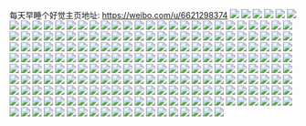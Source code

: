 每天早睡个好觉主页地址: https://weibo.com/u/6621298374 
![](https://wx4.sinaimg.cn/mw2000/007e6ib4ly1h9kntgno45j30zn1a6wjf.jpg) 
![](https://wx4.sinaimg.cn/mw2000/007e6ib4ly1h9k2xscrgpj30mx1pcq7m.jpg) 
![](https://wx4.sinaimg.cn/mw2000/007e6ib4ly1h9k2rnitfpj31hc0u048m.jpg) 
![](https://wx4.sinaimg.cn/mw2000/007e6ib4ly1h9jgib2x6sj30zo256e82.jpg) 
![](https://wx4.sinaimg.cn/mw2000/007e6ib4ly1h9ioezdv10j30xr0u0gzb.jpg) 
![](https://wx4.sinaimg.cn/mw2000/007e6ib4ly1h9hglswtz0j30q51jcn16.jpg) 
![](https://wx4.sinaimg.cn/mw2000/007e6ib4ly1h93wim7pkmj30t91ratf2.jpg) 
![](https://wx4.sinaimg.cn/mw2000/007e6ib4ly1h8wnth7ymtj30wi1yc44j.jpg) 
![](https://wx4.sinaimg.cn/mw2000/007e6ib4ly1h8scu74e0aj30u013b7f2.jpg) 
![](https://wx4.sinaimg.cn/mw2000/007e6ib4ly1h8pyhlsygbj30wi0ydjvi.jpg) 
![](https://wx4.sinaimg.cn/mw2000/007e6ib4ly1h8k56xf89bj30u0140gsz.jpg) 
![](https://wx4.sinaimg.cn/mw2000/007e6ib4ly1h8bxww89efj30wi0vgdk3.jpg) 
![](https://wx4.sinaimg.cn/mw2000/007e6ib4ly1h89w0ncziaj30zo197h1j.jpg) 
![](https://wx4.sinaimg.cn/mw2000/007e6ib4ly1h84fw04ztxj30zo256wsv.jpg) 
![](https://wx4.sinaimg.cn/mw2000/007e6ib4ly1h84fw21w80j30zo256tk9.jpg) 
![](https://wx4.sinaimg.cn/mw2000/007e6ib4ly1h80j87nuvcj30zo2561ky.jpg) 
![](https://wx4.sinaimg.cn/mw2000/007e6ib4ly1h8043s013oj30u009mq4u.jpg) 
![](https://wx4.sinaimg.cn/mw2000/007e6ib4ly1h7wx0k6e7cj30u0140dvl.jpg) 
![](https://wx4.sinaimg.cn/mw2000/007e6ib4ly1h7wx9bf3bjj30u013gqac.jpg) 
![](https://wx4.sinaimg.cn/mw2000/007e6ib4ly1h7wx9bsd4ej30u013zgvo.jpg) 
![](https://wx4.sinaimg.cn/mw2000/007e6ib4ly1h7wxk4q5duj30u414648j.jpg) 
![](https://wx4.sinaimg.cn/mw2000/007e6ib4ly1h7wx9b1mqlj30u0140wos.jpg) 
![](https://wx4.sinaimg.cn/mw2000/007e6ib4ly1h7wx9d0ozij31uo0u04bs.jpg) 
![](https://wx4.sinaimg.cn/mw2000/007e6ib4ly1h7wxk4edbxj30u01407cm.jpg) 
![](https://wx4.sinaimg.cn/mw2000/007e6ib4ly1h7wxk56g41j31i40u0ajk.jpg) 
![](https://wx4.sinaimg.cn/mw2000/007e6ib4ly1h7wxthcdicj30pa0xpgqh.jpg) 
![](https://wx4.sinaimg.cn/mw2000/007e6ib4ly1h7wqzp7508j30q817a445.jpg) 
![](https://wx4.sinaimg.cn/mw2000/007e6ib4ly1h7ulx6te4nj30qi1nrq85.jpg) 
![](https://wx4.sinaimg.cn/mw2000/007e6ib4ly1h7strayp1gj30q71swq8x.jpg) 
![](https://wx4.sinaimg.cn/mw2000/007e6ib4ly1h7ststyc0hj31sc2ds1kx.jpg) 
![](https://wx4.sinaimg.cn/mw2000/007e6ib4ly1h7nigunxhij30zo256b29.jpg) 
![](https://wx4.sinaimg.cn/mw2000/007e6ib4ly1h7k2mtrq3bj30zo256dwm.jpg) 
![](https://wx4.sinaimg.cn/mw2000/007e6ib4ly1h7izh96t79j30zo256e81.jpg) 
![](https://wx4.sinaimg.cn/mw2000/007e6ib4ly1h7izirxzgsj30zo2561kz.jpg) 
![](https://wx4.sinaimg.cn/mw2000/007e6ib4ly1h7gkjykstqj30q30hp772.jpg) 
![](https://wx4.sinaimg.cn/mw2000/007e6ib4ly1h7g3ipopjwj311z0u0ng1.jpg) 
![](https://wx4.sinaimg.cn/mw2000/007e6ib4ly1h7g3ioxqpej31jj1tw1kx.jpg) 
![](https://wx4.sinaimg.cn/mw2000/007e6ib4ly1h7flszjnwij32560zodhm.jpg) 
![](https://wx4.sinaimg.cn/mw2000/007e6ib4ly1h7flt2id06j32560zodu5.jpg) 
![](https://wx4.sinaimg.cn/mw2000/007e6ib4ly1h7flte8q99j32560zo1g1.jpg) 
![](https://wx4.sinaimg.cn/mw2000/007e6ib4ly1h7flth53t2j32560zo4by.jpg) 
![](https://wx4.sinaimg.cn/mw2000/007e6ib4ly1h7fltjji32j32560zoal5.jpg) 
![](https://wx4.sinaimg.cn/mw2000/007e6ib4ly1h7flacfhj7j318g1i2k9s.jpg) 
![](https://wx4.sinaimg.cn/mw2000/007e6ib4ly1h7dcfeu4wtj30zo256b29.jpg) 
![](https://wx4.sinaimg.cn/mw2000/007e6ib4ly1h7dcfo2l0zj30zo256b29.jpg) 
![](https://wx4.sinaimg.cn/mw2000/007e6ib4ly1h7dcdblawcj30zo256x6p.jpg) 
![](https://wx4.sinaimg.cn/mw2000/007e6ib4ly1h7c2kc1rinj31sc2dsan6.jpg) 
![](https://wx4.sinaimg.cn/mw2000/007e6ib4ly1h79hnv2xhwj30zo256ncs.jpg) 
![](https://wx4.sinaimg.cn/mw2000/007e6ib4ly1h79hnqxb7vj30zo256aon.jpg) 
![](https://wx4.sinaimg.cn/mw2000/007e6ib4ly1h78h40qkepj30mf0t1t9s.jpg) 
![](https://wx4.sinaimg.cn/mw2000/007e6ib4ly1h742w416vsj31hc0u07n9.jpg) 
![](https://wx4.sinaimg.cn/mw2000/007e6ib4ly1h72skfgzauj30hs0e8q3j.jpg) 
![](https://wx4.sinaimg.cn/mw2000/007e6ib4ly1h72e7unng4j32c03407wi.jpg) 
![](https://wx4.sinaimg.cn/mw2000/007e6ib4ly1h70n9a7wsoj316o1szqo6.jpg) 
![](https://wx4.sinaimg.cn/mw2000/007e6ib4ly1h70je0azu4j30u01swtm7.jpg) 
![](https://wx4.sinaimg.cn/mw2000/007e6ib4ly1h6v2ziv0qmj30zo256quu.jpg) 
![](https://wx4.sinaimg.cn/mw2000/007e6ib4ly1h4cc36px0xj32b232nnpd.jpg) 
![](https://wx4.sinaimg.cn/mw2000/007e6ib4ly1h41xx7okmrj329z29zhdt.jpg) 
![](https://wx4.sinaimg.cn/mw2000/007e6ib4ly1h3xp2tt2daj30zo256wwz.jpg) 
![](https://wx4.sinaimg.cn/mw2000/007e6ib4ly1h3xp2uifn3j30u01rb7c9.jpg) 
![](https://wx4.sinaimg.cn/mw2000/007e6ib4ly1h3oz0fpzwij30zo256jwg.jpg) 
![](https://wx4.sinaimg.cn/mw2000/007e6ib4ly1h3nqywjim0j30n01dswvd.jpg) 
![](https://wx4.sinaimg.cn/mw2000/007e6ib4ly1h3nqyx3et1j30n01dstpe.jpg) 
![](https://wx4.sinaimg.cn/mw2000/007e6ib4ly1h3nqyxsfsuj30n01dsaok.jpg) 
![](https://wx4.sinaimg.cn/mw2000/007e6ib4ly1h3nr28ke4hj30u01swjy2.jpg) 
![](https://wx4.sinaimg.cn/mw2000/007e6ib4ly1h3iro47z35j30zo256wwl.jpg) 
![](https://wx4.sinaimg.cn/mw2000/007e6ib4ly1h3inoqer17j30zo2564fl.jpg) 
![](https://wx4.sinaimg.cn/mw2000/007e6ib4ly1h3inorbv6fj30zo256nci.jpg) 
![](https://wx4.sinaimg.cn/mw2000/007e6ib4ly1h3e0smvxqtj30zo2567mc.jpg) 
![](https://wx4.sinaimg.cn/mw2000/007e6ib4ly1h3du92zhd6j32560zo1ky.jpg) 
![](https://wx4.sinaimg.cn/mw2000/007e6ib4ly1h35qby9j4uj32c03407wh.jpg) 
![](https://wx4.sinaimg.cn/mw2000/007e6ib4ly1h35qbu9q21j323m2uikjl.jpg) 
![](https://wx4.sinaimg.cn/mw2000/007e6ib4ly1h36m8rzqttj30zo1ny17z.jpg) 
![](https://wx4.sinaimg.cn/mw2000/007e6ib4ly1h2w8hptlpjj33402c0npd.jpg) 
![](https://wx4.sinaimg.cn/mw2000/007e6ib4ly1h2w88fwxmcj31jt1l7b16.jpg) 
![](https://wx4.sinaimg.cn/mw2000/007e6ib4ly1h2pigf5u64j30u00uwn4i.jpg) 
![](https://wx4.sinaimg.cn/mw2000/007e6ib4ly1h2lylu6t9mj316o1kwqpa.jpg) 
![](https://wx4.sinaimg.cn/mw2000/007e6ib4ly1h2lyltmrcfj31kw16oe81.jpg) 
![](https://wx4.sinaimg.cn/mw2000/007e6ib4ly1h2lymrhg9bj30mz0umao6.jpg) 
![](https://wx4.sinaimg.cn/mw2000/007e6ib4ly1h2lynd2yj9j30mz0ufqgb.jpg) 
![](https://wx4.sinaimg.cn/mw2000/007e6ib4ly1h25ef9retcj31qu1ranm0.jpg) 
![](https://wx4.sinaimg.cn/mw2000/007e6ib4ly1h22ly2krn8j31ds0n07p0.jpg) 
![](https://wx4.sinaimg.cn/mw2000/007e6ib4ly1h1yurocxu8j30u00u00y0.jpg) 
![](https://wx4.sinaimg.cn/mw2000/007e6ib4ly1h1xq42ee5hj322a2y7e81.jpg) 
![](https://wx4.sinaimg.cn/mw2000/007e6ib4ly1h1xq9hmmxsj33402c0hdu.jpg) 
![](https://wx4.sinaimg.cn/mw2000/007e6ib4ly1h1xq9jh1qij31ds0n01kx.jpg) 
![](https://wx4.sinaimg.cn/mw2000/007e6ib4ly1h1tufl9caej32c0340kjr.jpg) 
![](https://wx4.sinaimg.cn/mw2000/007e6ib4ly1h1tufqyt0hj32c033znpi.jpg) 
![](https://wx4.sinaimg.cn/mw2000/007e6ib4ly1h1tufg9whwj31j62ps1l0.jpg) 
![](https://wx4.sinaimg.cn/mw2000/007e6ib4ly1h1tufvsmbgj31j62psnpf.jpg) 
![](https://wx4.sinaimg.cn/mw2000/007e6ib4ly1h1qvwcv85yj32c0340npe.jpg) 
![](https://wx4.sinaimg.cn/mw2000/007e6ib4ly1h1jym051nuj32c033zkjl.jpg) 
![](https://wx4.sinaimg.cn/mw2000/007e6ib4ly1h1jylyn5mdj32c02x2e82.jpg) 
![](https://wx4.sinaimg.cn/mw2000/007e6ib4ly1h1h6enreflj32c033pqv8.jpg) 
![](https://wx4.sinaimg.cn/mw2000/007e6ib4ly1h1f6wzvgzsj32292uu4qp.jpg) 
![](https://wx4.sinaimg.cn/mw2000/007e6ib4ly1h1f6x246lgj328e340b29.jpg) 
![](https://wx4.sinaimg.cn/mw2000/007e6ib4ly1h1f6x5xau5j33402c0u0y.jpg) 
![](https://wx4.sinaimg.cn/mw2000/007e6ib4ly1h1f6x7vv0vj32c0340x6p.jpg) 
![](https://wx4.sinaimg.cn/mw2000/007e6ib4ly1h1addaqo7xj31sc2dce82.jpg) 
![](https://wx4.sinaimg.cn/mw2000/007e6ib4ly1h1addbobokj32c0321qv6.jpg) 
![](https://wx4.sinaimg.cn/mw2000/007e6ib4ly1h176ctow5mj31sc2ds7wh.jpg) 
![](https://wx4.sinaimg.cn/mw2000/007e6ib4ly1h176cvclgfj31sc2ds7wh.jpg) 
![](https://wx4.sinaimg.cn/mw2000/007e6ib4ly1h0y29o7uy9j33402c0qv5.jpg) 
![](https://wx4.sinaimg.cn/mw2000/007e6ib4ly1h07j4f6hu1j30n01dsqjm.jpg) 
![](https://wx4.sinaimg.cn/mw2000/007e6ib4ly1h06vjp2awjj30hs0bpjro.jpg) 
![](https://wx4.sinaimg.cn/mw2000/007e6ib4ly1h06a6h1vjfj31ds0n0qgt.jpg) 
![](https://wx4.sinaimg.cn/mw2000/007e6ib4ly1h06a6j5os0j31ds0n0ndp.jpg) 
![](https://wx4.sinaimg.cn/mw2000/007e6ib4ly1h06a6fa2r5j31ds0n0k7m.jpg) 
![](https://wx4.sinaimg.cn/mw2000/007e6ib4ly1h04w0397s0j30mz0nawik.jpg) 
![](https://wx4.sinaimg.cn/mw2000/007e6ib4ly1h04kqdpk6lj30js0sqn1i.jpg) 
![](https://wx4.sinaimg.cn/mw2000/007e6ib4ly1h04krzlpbyj30n01dsgq7.jpg) 
![](https://wx4.sinaimg.cn/mw2000/007e6ib4ly1gyinc7sedmj32c033z4qr.jpg) 
![](https://wx4.sinaimg.cn/mw2000/007e6ib4ly1gyi39kdlu5j31sc2ds4qp.jpg) 
![](https://wx4.sinaimg.cn/mw2000/007e6ib4ly1gxs7lwshwcj30n01dswz2.jpg) 
![](https://wx4.sinaimg.cn/mw2000/007e6ib4ly1gxs7ly2eczj30n01dskcb.jpg) 
![](https://wx4.sinaimg.cn/mw2000/007e6ib4ly1gxs7lz4si9j30n01dsk1n.jpg) 
![](https://wx4.sinaimg.cn/mw2000/007e6ib4ly1gxs7lzifd8j30n01ds10p.jpg) 
![](https://wx4.sinaimg.cn/mw2000/007e6ib4ly1gxs7m008snj30n01dsgtc.jpg) 
![](https://wx4.sinaimg.cn/mw2000/007e6ib4ly1gxs7ok32i0j30v91vo78e.jpg) 
![](https://wx4.sinaimg.cn/mw2000/007e6ib4ly1gxp32ga7jxj31kj23d7wh.jpg) 
![](https://wx4.sinaimg.cn/mw2000/007e6ib4ly1gxp32f3oz9j31js22e7wh.jpg) 
![](https://wx4.sinaimg.cn/mw2000/007e6ib4ly1gxdift2mbyj31vk2tcu0x.jpg) 
![](https://wx4.sinaimg.cn/mw2000/007e6ib4ly1gxdifnq98cj31vk2upkjl.jpg) 
![](https://wx4.sinaimg.cn/mw2000/007e6ib4ly1gxdifltx6tj31rn2vqkjl.jpg) 
![](https://wx4.sinaimg.cn/mw2000/007e6ib4ly1gxdifum089j32tc1vjkjl.jpg) 
![](https://wx4.sinaimg.cn/mw2000/007e6ib4ly1gxdifr6b7hj31vk2tcnpd.jpg) 
![](https://wx4.sinaimg.cn/mw2000/007e6ib4ly1gxdifce8aaj31vk2tchdt.jpg) 
![](https://wx4.sinaimg.cn/mw2000/007e6ib4ly1gxdifi2b7hj31vk2vgu0x.jpg) 
![](https://wx4.sinaimg.cn/mw2000/007e6ib4ly1gxdiffrphhj31vk2sckjn.jpg) 
![](https://wx4.sinaimg.cn/mw2000/007e6ib4ly1gxdifpk2nuj32tc1vku0x.jpg) 
![](https://wx4.sinaimg.cn/mw2000/007e6ib4ly1gx6s11cztcj30u0140ahx.jpg) 
![](https://wx4.sinaimg.cn/mw2000/007e6ib4ly1gx6s10lrkxj30u0140jzo.jpg) 
![](https://wx4.sinaimg.cn/mw2000/007e6ib4ly1gx2xafli94j30u0140139.jpg) 
![](https://wx4.sinaimg.cn/mw2000/007e6ib4ly1gx2xa23fxuj32m12871ky.jpg) 
![](https://wx4.sinaimg.cn/mw2000/007e6ib4ly1gx2xa4htmzj32c0340e81.jpg) 
![](https://wx4.sinaimg.cn/mw2000/007e6ib4ly1gx2xaaeo35j32c0340e82.jpg) 
![](https://wx4.sinaimg.cn/mw2000/007e6ib4ly1gx2xadq86gj32pj2394qq.jpg) 
![](https://wx4.sinaimg.cn/mw2000/007e6ib4ly1gx2xhxadspj32c0340kjm.jpg) 
![](https://wx4.sinaimg.cn/mw2000/007e6ib4ly1gx0wk3tq0zj31sc1sce81.jpg) 
![](https://wx4.sinaimg.cn/mw2000/007e6ib4ly1gwwk2zfz0sj30mz072mxu.jpg) 
![](https://wx4.sinaimg.cn/mw2000/007e6ib4ly1gwu0rhfwv3j31sc2dsu0x.jpg) 
![](https://wx4.sinaimg.cn/mw2000/007e6ib4ly1gwu0rea1ibj31dj0rvqdt.jpg) 
![](https://wx4.sinaimg.cn/mw2000/007e6ib4ly1gwu0uf85xgj32c0340qv7.jpg) 
![](https://wx4.sinaimg.cn/mw2000/007e6ib4ly1gwg5w3u0noj30u0140tg5.jpg) 
![](https://wx4.sinaimg.cn/mw2000/007e6ib4ly1gwg5wh9vr2j30u0140wmb.jpg) 
![](https://wx4.sinaimg.cn/mw2000/007e6ib4ly1gwg5wdwozxj30u01407cu.jpg) 
![](https://wx4.sinaimg.cn/mw2000/007e6ib4ly1gwg5wjogxwj30u0140tgl.jpg) 
![](https://wx4.sinaimg.cn/mw2000/007e6ib4ly1gwg1cswr6dj30u0142464.jpg) 
![](https://wx4.sinaimg.cn/mw2000/007e6ib4ly1gwfqf2egolj32c0340kjm.jpg) 
![](https://wx4.sinaimg.cn/mw2000/007e6ib4ly1gwfqf4yxv1j32c0340kjm.jpg) 
![](https://wx4.sinaimg.cn/mw2000/007e6ib4ly1gwessc45y8j30u0140n7n.jpg) 
![](https://wx4.sinaimg.cn/mw2000/007e6ib4ly1gwestlkb13j32c03404qr.jpg) 
![](https://wx4.sinaimg.cn/mw2000/007e6ib4ly1gwestn98uhj32c0340kjn.jpg) 
![](https://wx4.sinaimg.cn/mw2000/007e6ib4ly1gwestj7y7hj33402c07wj.jpg) 
![](https://wx4.sinaimg.cn/mw2000/007e6ib4ly1gwdxvykc2fj30n01440zo.jpg) 
![](https://wx4.sinaimg.cn/mw2000/007e6ib4ly1gwdnscx642j31400u0gw1.jpg) 
![](https://wx4.sinaimg.cn/mw2000/007e6ib4ly1gwdnsksyzij32c02c0x6p.jpg) 
![](https://wx4.sinaimg.cn/mw2000/007e6ib4ly1gwdnsi4r9aj32bv2bvu10.jpg) 
![](https://wx4.sinaimg.cn/mw2000/007e6ib4ly1gwdnsedbzjj32tf242e82.jpg) 
![](https://wx4.sinaimg.cn/mw2000/007e6ib4ly1gwdnsnxl6wj33402c01kz.jpg) 
![](https://wx4.sinaimg.cn/mw2000/007e6ib4ly1gwdnsc4nm4j32c03407wi.jpg) 
![](https://wx4.sinaimg.cn/mw2000/007e6ib4ly1gwcgluilw4j32c0340x6q.jpg) 
![](https://wx4.sinaimg.cn/mw2000/007e6ib4ly1gwcglx0lovj32c03404qr.jpg) 
![](https://wx4.sinaimg.cn/mw2000/007e6ib4ly1gwcglz7kazj32c0340qv7.jpg) 
![](https://wx4.sinaimg.cn/mw2000/007e6ib4ly1gw6mdwzldmj30u0140dn8.jpg) 
![](https://wx4.sinaimg.cn/mw2000/007e6ib4ly1gw6me9mgdaj33402c0npe.jpg) 
![](https://wx4.sinaimg.cn/mw2000/007e6ib4ly1gw6meejrctj33402c0e86.jpg) 
![](https://wx4.sinaimg.cn/mw2000/007e6ib4ly1gw6mesxcksj30u0140n7z.jpg) 
![](https://wx4.sinaimg.cn/mw2000/007e6ib4ly1gw6me7egu4j32c03401l0.jpg) 
![](https://wx4.sinaimg.cn/mw2000/007e6ib4ly1gw6meudtedj32c03404qq.jpg) 
![](https://wx4.sinaimg.cn/mw2000/007e6ib4ly1gw6mejumahj32c0340b2a.jpg) 
![](https://wx4.sinaimg.cn/mw2000/007e6ib4ly1gw6mdyadg8j33402c0e82.jpg) 
![](https://wx4.sinaimg.cn/mw2000/007e6ib4ly1gw6mem2s1cj33402c0hdv.jpg) 
![](https://wx4.sinaimg.cn/mw2000/007e6ib4ly1gvygi78pbej335s23u1kz.jpg) 
![](https://wx4.sinaimg.cn/mw2000/007e6ib4ly1gvygih67brj335s23ux6q.jpg) 
![](https://wx4.sinaimg.cn/mw2000/007e6ib4ly1gvygj2720rj335s23u1kz.jpg) 
![](https://wx4.sinaimg.cn/mw2000/007e6ib4ly1gvygikdtqij320132ohdu.jpg) 
![](https://wx4.sinaimg.cn/mw2000/007e6ib4ly1gvygivk6fkj323u35sx6q.jpg) 
![](https://wx4.sinaimg.cn/mw2000/007e6ib4ly1gvygiddx7kj323u35sx6r.jpg) 
![](https://wx4.sinaimg.cn/mw2000/007e6ib4ly1gvygi3x8erj33344moqv8.jpg) 
![](https://wx4.sinaimg.cn/mw2000/007e6ib4ly1gvygimsxq6j34mo334kjn.jpg) 
![](https://wx4.sinaimg.cn/mw2000/007e6ib4ly1gvygirk83oj335s23ub2c.jpg) 
![](https://wx4.sinaimg.cn/mw2000/007e6ib4ly1gva983wjcxj60n01dsadk02.jpg) 
![](https://wx4.sinaimg.cn/mw2000/007e6ib4ly1gva989h5mtj62c0340qv702.jpg) 
![](https://wx4.sinaimg.cn/mw2000/007e6ib4ly1gva9882wm9j62c0340npe02.jpg) 
![](https://wx4.sinaimg.cn/mw2000/007e6ib4ly1gva985ly8xj62c0340hdv02.jpg) 
![](https://wx4.sinaimg.cn/mw2000/007e6ib4ly1gut0ilnhubj61sc2ds1ky02.jpg) 
![](https://wx4.sinaimg.cn/mw2000/007e6ib4ly1gut0ioeft5j61sc2dsx6p02.jpg) 
![](https://wx4.sinaimg.cn/mw2000/007e6ib4ly1gut0is4gjyj61sc2dsx6p02.jpg) 
![](https://wx4.sinaimg.cn/mw2000/007e6ib4ly1gut0li5bkkj62c0340u0y02.jpg) 
![](https://wx4.sinaimg.cn/mw2000/007e6ib4ly1gut0ikiauvj62c0340hdu02.jpg) 
![](https://wx4.sinaimg.cn/mw2000/007e6ib4ly1gut0j15rb3j62c0340b2c02.jpg) 
![](https://wx4.sinaimg.cn/mw2000/007e6ib4ly1gut0iuhfvaj63402c01kz02.jpg) 
![](https://wx4.sinaimg.cn/mw2000/007e6ib4ly1gut0iwg3xpj63402c07wj02.jpg) 
![](https://wx4.sinaimg.cn/mw2000/007e6ib4ly1gut0iza912j62c0340npf02.jpg) 
![](https://wx4.sinaimg.cn/mw2000/007e6ib4ly1guhfas5tx4j62c02dzhdu02.jpg) 
![](https://wx4.sinaimg.cn/mw2000/007e6ib4ly1guhfatvi4cj62c02c0x6q02.jpg) 
![](https://wx4.sinaimg.cn/mw2000/007e6ib4ly1guhfav9x28j621t21tkjm02.jpg) 
![](https://wx4.sinaimg.cn/mw2000/007e6ib4ly1guhfawxfs6j62c03404qt02.jpg) 
![](https://wx4.sinaimg.cn/mw2000/007e6ib4ly1guhfc71ko4j62c03407wi02.jpg) 
![](https://wx4.sinaimg.cn/mw2000/007e6ib4ly1guhfc7oefgj61nc26i4h302.jpg) 
![](https://wx4.sinaimg.cn/mw2000/007e6ib4ly1gts7r4hoe2j31sc2dsnpd.jpg) 
![](https://wx4.sinaimg.cn/mw2000/007e6ib4ly1gts7r54lhzj31sc2dsnpd.jpg) 
![](https://wx4.sinaimg.cn/mw2000/007e6ib4ly1gts7r3p97mj32c0340e82.jpg) 
![](https://wx4.sinaimg.cn/mw2000/007e6ib4ly1gts7r63egzj32c03404qq.jpg) 
![](https://wx4.sinaimg.cn/mw2000/007e6ib4ly1gts7swp5zaj33402c0npe.jpg) 
![](https://wx4.sinaimg.cn/mw2000/007e6ib4ly1gts7tv0kboj31xt340kjn.jpg) 
![](https://wx4.sinaimg.cn/mw2000/007e6ib4ly1gthgjikkwcj32c0340u0z.jpg) 
![](https://wx4.sinaimg.cn/mw2000/007e6ib4ly1gthgaiu4x7j33402c0b2c.jpg) 
![](https://wx4.sinaimg.cn/mw2000/007e6ib4ly1gthgas7bglj320s2riqv6.jpg) 
![](https://wx4.sinaimg.cn/mw2000/007e6ib4ly1gthgal4jgxj33402c0kjm.jpg) 
![](https://wx4.sinaimg.cn/mw2000/007e6ib4ly1gthgko2slej32c0340npe.jpg) 
![](https://wx4.sinaimg.cn/mw2000/007e6ib4ly1gt3hi4g50pj312h0zo4g6.jpg) 
![](https://wx4.sinaimg.cn/mw2000/007e6ib4ly1gt3hi54rbij311e0yygyk.jpg) 
![](https://wx4.sinaimg.cn/mw2000/007e6ib4ly1gt3hi5v48wj30zq0z4qfs.jpg) 
![](https://wx4.sinaimg.cn/mw2000/007e6ib4ly1gt3hi3ecxwj30p40tztci.jpg) 
![](https://wx4.sinaimg.cn/mw2000/007e6ib4ly1gt3hiu5qboj30va128dmu.jpg) 
![](https://wx4.sinaimg.cn/mw2000/007e6ib4ly1gt3hja6qarj311p0uljxe.jpg) 
![](https://wx4.sinaimg.cn/mw2000/007e6ib4ly1gt1r2ia7ejj316o1kwnmz.jpg) 
![](https://wx4.sinaimg.cn/mw2000/007e6ib4ly1gt1sailj0ej313g1j4b29.jpg) 
![](https://wx4.sinaimg.cn/mw2000/007e6ib4ly1gt1sakb34uj316n1f8e81.jpg) 
![](https://wx4.sinaimg.cn/mw2000/007e6ib4ly1gt1salacgcj31j01i4191.jpg) 
![](https://wx4.sinaimg.cn/mw2000/007e6ib4ly1gt0iqwsttbj32c03404qq.jpg) 
![](https://wx4.sinaimg.cn/mw2000/007e6ib4ly1gt0ir3kp38j32c0340hdu.jpg) 
![](https://wx4.sinaimg.cn/mw2000/007e6ib4ly1gt0ir5hph0j32c0340npd.jpg) 

